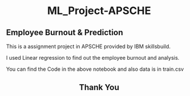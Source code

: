 <h1 align="center"> ML_Project-APSCHE </h1>

## Employee Burnout & Prediction

This is a assignment project in APSCHE provided by IBM skillsbuild.

I used Linear regression to find out the employee burnout and analysis.

You can find the Code in the above notebook and also data is in train.csv

<h2 align="center"> Thank You </h2> 
